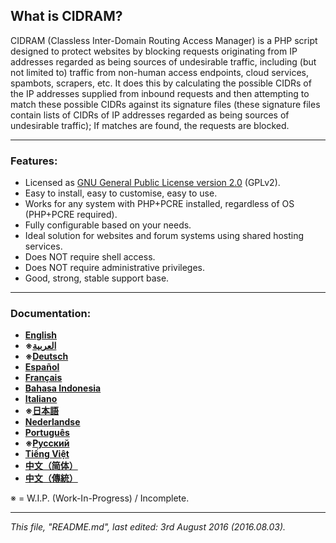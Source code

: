 ## **What is CIDRAM?**

CIDRAM (Classless Inter-Domain Routing Access Manager) is a PHP script designed to protect websites by blocking requests originating from IP addresses regarded as being sources of undesirable traffic, including (but not limited to) traffic from non-human access endpoints, cloud services, spambots, scrapers, etc. It does this by calculating the possible CIDRs of the IP addresses supplied from inbound requests and then attempting to match these possible CIDRs against its signature files (these signature files contain lists of CIDRs of IP addresses regarded as being sources of undesirable traffic); If matches are found, the requests are blocked.

---

### Features:
- Licensed as [GNU General Public License version 2.0](https://github.com/Maikuolan/CIDRAM/blob/master/LICENSE.txt) (GPLv2).
- Easy to install, easy to customise, easy to use.
- Works for any system with PHP+PCRE installed, regardless of OS (PHP+PCRE required).
- Fully configurable based on your needs.
- Ideal solution for websites and forum systems using shared hosting services.
- Does NOT require shell access.
- Does NOT require administrative privileges.
- Good, strong, stable support base.

---

### Documentation:
- **[English](https://github.com/Maikuolan/CIDRAM/blob/master/_docs/readme.en.md)**
- **※[العربية](https://github.com/Maikuolan/CIDRAM/blob/master/_docs/readme.ar.md)**
- **※[Deutsch](https://github.com/Maikuolan/CIDRAM/blob/master/_docs/readme.de.md)**
- **[Español](https://github.com/Maikuolan/CIDRAM/blob/master/_docs/readme.es.md)**
- **[Français](https://github.com/Maikuolan/CIDRAM/blob/master/_docs/readme.fr.md)**
- **[Bahasa Indonesia](https://github.com/Maikuolan/CIDRAM/blob/master/_docs/readme.id.md)**
- **[Italiano](https://github.com/Maikuolan/CIDRAM/blob/master/_docs/readme.it.md)**
- **※[日本語](https://github.com/Maikuolan/CIDRAM/blob/master/_docs/readme.ja.md)**
- **[Nederlandse](https://github.com/Maikuolan/CIDRAM/blob/master/_docs/readme.nl.md)**
- **[Português](https://github.com/Maikuolan/CIDRAM/blob/master/_docs/readme.pt.md)**
- **※[Русский](https://github.com/Maikuolan/CIDRAM/blob/master/_docs/readme.ru.md)**
- **[Tiếng Việt](https://github.com/Maikuolan/CIDRAM/blob/master/_docs/readme.vi.md)**
- **[中文（简体）](https://github.com/Maikuolan/CIDRAM/blob/master/_docs/readme.zh.md)**
- **[中文（傳統）](https://github.com/Maikuolan/CIDRAM/blob/master/_docs/readme.zh-TW.md)**

※ = W.I.P. (Work-In-Progress) / Incomplete.

---

*This file, "README.md", last edited: 3rd August 2016 (2016.08.03).*
